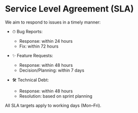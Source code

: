 # Service Level Agreement (SLA)

We aim to respond to issues in a timely manner:

- ⏱ Bug Reports:
  - Response: within 24 hours
  - Fix: within 72 hours

- ✨ Feature Requests:
  - Response: within 48 hours
  - Decision/Planning: within 7 days

- 🛠 Technical Debt:
  - Response: within 48 hours
  - Resolution: based on sprint planning

All SLA targets apply to working days (Mon–Fri).
